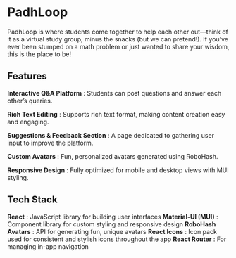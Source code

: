 # PadhLoop
PadhLoop is where students come together to help each other out—think of it as a virtual study group, minus the snacks (but we can pretend!). If you’ve ever been stumped on a math problem or just wanted to share your wisdom, this is the place to be!

## Features 
**Interactive Q&A Platform** : Students can post questions and answer each other’s queries.

**Rich Text Editing** : Supports rich text format, making content creation easy and engaging.

**Suggestions & Feedback Section** : A page dedicated to gathering user input to improve the platform.

**Custom Avatars** : Fun, personalized avatars generated using RoboHash.

**Responsive Design** : Fully optimized for mobile and desktop views with MUI styling.

## Tech Stack
**React** : JavaScript library for building user interfaces
**Material-UI (MUI)** : Component library for custom styling and responsive design
**RoboHash Avatars** : API for generating fun, unique avatars
**React Icons** : Icon pack used for consistent and stylish icons throughout the app
**React Router** : For managing in-app navigation

